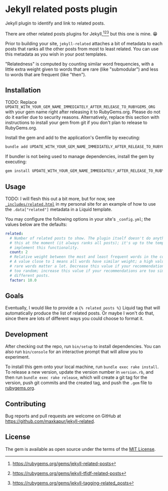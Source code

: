 # Jekyll related posts plugin

Jekyll plugin to identify and link to related posts.

There are other related posts plugins for Jekyll,[^1][^2][^3] but this one is
mine. 😁

Prior to building your site, `jekyll-related` attaches a bit of metadata to each
posts that ranks all the other posts from most to least related. You can use
this metadata as you wish in your post templates.

"Relatedness" is computed by counting similar word frequencies, with a little
extra weight given to words that are rare (like "submodular") and less to words
that are frequent (like "then").

[^1]: https://rubygems.org/gems/jekyll-related-posts
[^2]: https://rubygems.org/gems/jekyll-tfidf-related-posts
[^3]: https://rubygems.org/gems/jekyll-tagging-related_posts

## Installation

TODO: Replace
`UPDATE_WITH_YOUR_GEM_NAME_IMMEDIATELY_AFTER_RELEASE_TO_RUBYGEMS_ORG` with your
gem name right after releasing it to RubyGems.org. Please do not do it earlier
due to security reasons. Alternatively, replace this section with instructions
to install your gem from git if you don't plan to release to RubyGems.org.

Install the gem and add to the application's Gemfile by executing:

```bash
bundle add UPDATE_WITH_YOUR_GEM_NAME_IMMEDIATELY_AFTER_RELEASE_TO_RUBYGEMS_ORG
```

If bundler is not being used to manage dependencies, install the gem by
executing:

```bash
gem install UPDATE_WITH_YOUR_GEM_NAME_IMMEDIATELY_AFTER_RELEASE_TO_RUBYGEMS_ORG
```

## Usage

TODO: I will flesh this out a bit more, but for now, see
[`_includes/related.html`](https://github.com/maxkapur/maxkapur.github.io/blob/e4b6bbc5c418039432a6e2628a287988437e3d0c/_includes/related.html)
in my personal site for an example of how to use the `.data["related"]` metadata
in a Liquid template.

You may configure the following options in your site's `_config.yml`; the values
below are the defaults:

```yaml
related:
  # Number of related posts to show. The plugin itself doesn't do anything with
  # this at the moment (it always ranks all posts); it's up to the template to
  # implement this functionality.
  count: 2
  # Relative weight between the most and least frequent words in the corpus.
  # A value close to 1 means all words have similar weight; a high value means
  # rare words matter a lot. Decrease this value if your recommendations feel 
  # too random; increase this value if your recommendations are too similar for
  # different posts.
  factor: 10.0
```

## Goals

Eventually, I would like to provide a `{% related_posts %}` Liquid tag that will
automatically produce the list of related posts. Or maybe I won't do that, since
there are lots of different ways you could choose to format it.

## Development

After checking out the repo, run `bin/setup` to install dependencies. You can
also run `bin/console` for an interactive prompt that will allow you to
experiment.

To install this gem onto your local machine, run `bundle exec rake install`. To
release a new version, update the version number in `version.rb`, and then run
`bundle exec rake release`, which will create a git tag for the version, push
git commits and the created tag, and push the `.gem` file to
[rubygems.org](https://rubygems.org).

## Contributing

Bug reports and pull requests are welcome on GitHub at
https://github.com/maxkapur/jekyll-related.

## License

The gem is available as open source under the terms of the [MIT
License](https://opensource.org/licenses/MIT).
